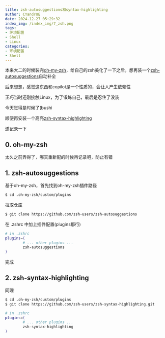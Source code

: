 ```yaml
---
title: zsh-autosuggestions和syntax-highlighting
author: CYandYUE
date: 2024-12-27 05:29:32
index_img: /index_img/7_zsh.png
tags:
- 环境配置
- Shell
- Linux
categories:
- 环境配置
- Shell
---
```


本来大二的时候装完[oh-my-zsh](https://github.com/ohmyzsh/ohmyzsh)，给自己的zsh美化了一下之后，想再装一个[zsh-autosuggestions](https://github.com/zsh-users/zsh-autosuggestions?tab=readme-ov-file)自动补全

后来想想，感觉这东西和copilot是一个性质的，会让人产生依赖性

正巧当时还刚接触Linux，为了锻炼自己，最后是忍住了没装

今天觉得是时候了\(bushi

顺便再安装一个高亮[zsh-syntax-highlighting](https://github.com/zsh-users/zsh-syntax-highlighting?tab=readme-ov-file)

遂记录一下

## 0. oh-my-zsh
太久之前弄得了，哪天重新配的时候再记录吧，防止有错

## 1. zsh-autosuggestions
基于oh-my-zsh，首先找到oh-my-zsh插件路径
```bash
$ cd .oh-my-zsh/custom/plugins
```
拉取仓库
```bash
$ git clone https://github.com/zsh-users/zsh-autosuggestions
```
在 .zshrc 中加上插件配置(plugins那行)
```bash
# in .zshrc
plugins=(
        # ... other plugins ...
        zsh-autosuggestions
)
```
完成

## 2. zsh-syntax-highlighting
同理
```bash
$ cd .oh-my-zsh/custom/plugins
$ git clone https://github.com/zsh-users/zsh-syntax-highlighting.git
```
```bash
# in .zshrc
plugins=(
        # ... other plugins ...
        zsh-syntax-highlighting
)
```